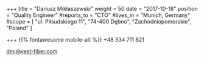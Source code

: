 +++ 
title = "Dariusz Mikłaszewski" 
weight = 50 
date = "2017-10-18" 
position = "Quality Engineer" 
#reports_to = "CTO" 
#lives_in = "Munich, Germany" 
#scope = [ "ul. Piłsudskiego 11", "74-400 Dębno", "Zachodniopomorskie", "Poland" ] 

+++
{{% fontawesome mobile-alt %}} +48 534 711 621

dmi@vest-fiber.com

